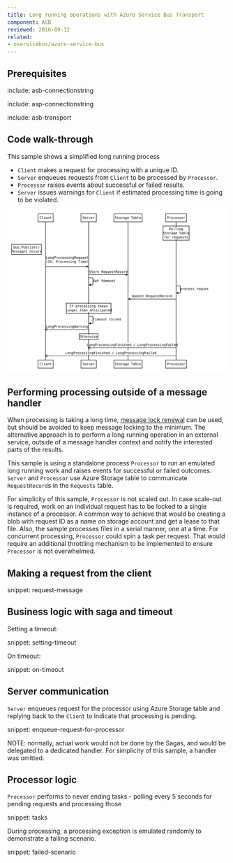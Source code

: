 ```yaml
---
title: Long running operations with Azure Service Bus Transport
component: ASB
reviewed: 2016-09-12
related:
- nservicebus/azure-service-bus
---
```



## Prerequisites

include: asb-connectionstring

include: asp-connectionstring


include: asb-transport


## Code walk-through

This sample shows a simplified long running process

 * `Client` makes a request for processing with a unique ID.
 * `Server` enqueues requests from `Client` to be processed by `Processor`.
 * `Processor` raises events about successful or failed results.
 * `Server` issues warnings for `Client` if estimated processing time is going to be violated. 

![](long-running-task.svg)

<!-- https://bramp.github.io/js-sequence-diagrams/
Participant Client
Participant Server
Participant Storage Table
Note over Processor: Polling\nStorage Table\nfor requests
Participant Processor
Note left of Client: bus.Publish()\nMessage1 occurs
Client->Server: LongProcessingRequest\n(ID, Processing Time)
Server->Storage Table: Store RequestRecord
Server->Server: Set timeout
Processor->Processor: process reques
Processor->Storage Table: Update RequestRecord
Note over Server: If processing takes\nlonger than anticipated
Server->Server: Timeout raised
Server->>Client: LongProcessingWarning
Note over Server: Otherwise
Processor->>Server: LongProcessingFinished / LongProcessingFailed
Processor->>Client: LongProcessingFinished / LongProcessingFailed
-->


## Performing processing outside of a message handler

When processing is taking a long time, [message lock renewal](/nservicebus/azure-service-bus/message-lock-renewal.md) can be used, but should be avoided to keep message locking to the minimum. The alternative approach is to perform a long running operation in an external service, outside of a message handler context and notify the interested parts of the results. 

This sample is using a standalone process `Processor` to run an emulated long running work and raises events for successful or failed outcomes. `Server` and `Processor` use Azure Storage table to communicate `RequestRecord`s in the `Requests` table.

For simplicity of this sample, `Processor` is not scaled out. In case scale-out is required, work on an individual request has to be locked to a single instance of a processor. A common way to achieve that would be creating a blob with request ID as a name on storage account and get a lease to that file. Also, the sample processes files in a serial manner, one at a time. For concurrent processing, `Processor` could spin a task per request. That would require an additional throttling mechanism to be implemented to ensure `Processor` is not overwhelmed.


## Making a request from the client

snippet: request-message


## Business logic with saga and timeout

Setting a timeout:

snippet: setting-timeout

On timeout:

snippet: on-timeout


## Server communication

`Server` enqueues request for the processor using Azure Storage table and replying back to the `Client` to indicate that processing is pending. 

snippet: enqueue-request-for-processor

NOTE: normally, actual work would not be done by the Sagas, and would be delegated to a dedicated handler. For simplicity of this sample, a handler was omitted.


## Processor logic

`Processor` performs to never ending tasks - polling every 5 seconds for pending requests and processing those 

snippet: tasks

During processing, a processing exception is emulated randomly to demonstrate a failing scenario.

snippet: failed-scenario